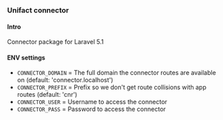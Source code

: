 ### Unifact connector

#### Intro

Connector package for Laravel 5.1


#### ENV settings

- `CONNECTOR_DOMAIN` = The full domain the connector routes are available on (default: 'connector.localhost')
- `CONNECTOR_PREFIX` = Prefix so we don't get route collisions with app routes (default: 'cnr')
- `CONNECTOR_USER` = Username to access the connector
- `CONNECTOR_PASS` = Password to access the connector
